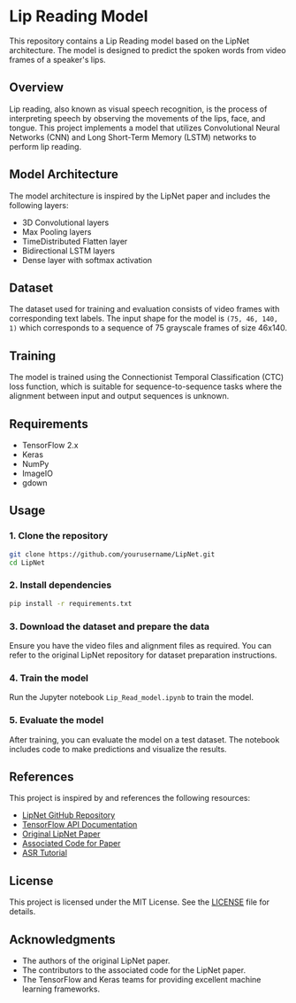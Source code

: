# Lip Reading Model

This repository contains a Lip Reading model based on the LipNet architecture. The model is designed to predict the spoken words from video frames of a speaker's lips.

## Overview

Lip reading, also known as visual speech recognition, is the process of interpreting speech by observing the movements of the lips, face, and tongue. This project implements a model that utilizes Convolutional Neural Networks (CNN) and Long Short-Term Memory (LSTM) networks to perform lip reading.

## Model Architecture

The model architecture is inspired by the LipNet paper and includes the following layers:

- 3D Convolutional layers
- Max Pooling layers
- TimeDistributed Flatten layer
- Bidirectional LSTM layers
- Dense layer with softmax activation

## Dataset

The dataset used for training and evaluation consists of video frames with corresponding text labels. The input shape for the model is `(75, 46, 140, 1)` which corresponds to a sequence of 75 grayscale frames of size 46x140.

## Training

The model is trained using the Connectionist Temporal Classification (CTC) loss function, which is suitable for sequence-to-sequence tasks where the alignment between input and output sequences is unknown.

## Requirements

- TensorFlow 2.x
- Keras
- NumPy
- ImageIO
- gdown

## Usage

### 1. Clone the repository

```bash
git clone https://github.com/yourusername/LipNet.git
cd LipNet
```

### 2. Install dependencies

```bash
pip install -r requirements.txt
```

### 3. Download the dataset and prepare the data

Ensure you have the video files and alignment files as required. You can refer to the original LipNet repository for dataset preparation instructions.

### 4. Train the model

Run the Jupyter notebook `Lip_Read_model.ipynb` to train the model.

### 5. Evaluate the model

After training, you can evaluate the model on a test dataset. The notebook includes code to make predictions and visualize the results.

## References

This project is inspired by and references the following resources:

- [LipNet GitHub Repository](https://github.com/rizkiarm/LipNet)
- [TensorFlow API Documentation](https://www.tensorflow.org/api_docs/python/tf)
- [Original LipNet Paper](https://arxiv.org/abs/1611.01599)
- [Associated Code for Paper](https://github.com/rizkiarm/LipNet)
- [ASR Tutorial](https://keras.io/examples/audio/ctc_asr/)

## License

This project is licensed under the MIT License. See the [LICENSE](LICENSE) file for details.

## Acknowledgments

- The authors of the original LipNet paper.
- The contributors to the associated code for the LipNet paper.
- The TensorFlow and Keras teams for providing excellent machine learning frameworks.
